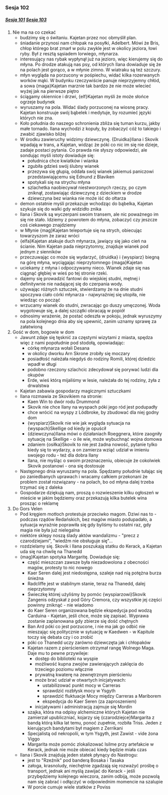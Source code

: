 ### Sesja 102
##### [Sesja 101](#sesja-101) [Sesja 103](#sesja-103)
1. Nie ma na co czekać
    - budzimy się o świtaniu. Kajetan przez noc obmyślił plan.
    - śniadanie przynosi nam chłopak na posyłki, Adelbert. Mówi że Bris, chłop którego brat zmarł w polu zwykle jest w okolicy jeziora, łowi ryby. Był z resztą sąsiadem Iorwiego, młynarza.
    - interesujący nas rybak wypłynął już na jezioro, więc kierujemy się do młyna. Po drodze atakują nas psy, od których Ilana dowiaduje się że na polach jest gorąco, a w młynie zimno. W wiatraku są też szczury.
    - młyn wygląda na porzucony w pośpiechu, widać kilka rozerwanych worków mąki. W budynku rzeczywiście panuje nieprzyjemny chłód, a sowa {maga}Kajetan marznie tak bardzo że nie może wlecieć wyżej jak na pierwsze piętro
    - ściągamy okiennice i drzwi, {elf}Kajetan myśli że może słońce ogrzeje budynek
    - wyruszamy na pola. Widać ślady porzuconej na wiosnę pracy. Kajetan konstruuje swój bąbelek i medytuje, by rozumieć języki których nie zna.
    - Koło południa do naszego schronienia zbliża się tuman kurzu, jakby małe tornado. Ilana wychodzi z kopuły, by zobaczyć cóż to takiego i zwabić zjawisko bliżej
    - W środku zawieruchy widzimy dziewczynę. {Druidka}Ilana i Skovik wpadają w trans, a Kajetan, widząc że póki co nic im się nie dzieje, zadaje postaci pytania. Co prawda nie słyszy odpowiedzi, ale sondując myśli istoty dowiaduje się:
        - południca chce kwiatków i wianka
        - zgubiła gdzieś swój ślubny wianek
        - przezywa się głupią, oddała swój wianek jakiemuś paniczowi przedstawiającemu się Ednund z Blaviken
        - spotykali się na strychu młyna
        - szlachetka naobiecywał niestworzonych rzeczy, po czym zniknął, zostawiając dziewczynę z dzieckiem w drodze
        - dziewczyna bez wianka nie może iść do ołtarza
    - demon ostatnie myśli przekazuje wchodząc do bąbelka, Kajetan szykuje się do walki gdy widzidło znika
    - Ilana i Skovik są wyczerpani swoim transem, ale nic poważnego im się nie stało. Idziemy z powrotem do młyna, zobaczyć czy jeszcze coś ciekawego znajdziemy
    - w Młynie {mag}Kajetan teleportuje się na strych, obiecując towarzyszom że zaraz wróci
    - {elfa}Kajetan atakuje duch młynarza, jawiący się jako cień na ścianie. Nim Kajetan pada nieprzytomny, znajduje wianek pod jednym z sienników
    - przeczuwając co może się wydarzyć, {druidka} i {wyspiarz} biegną na górę młyna, wyciągając nieprzytomnego {maga}Kajetan
    - uciekamy z młyna i odpoczywamy nieco. Wianek zdaje się nas ciągnąć głębiej w wieś po tej stronie rzeki.
    - dajemy się prowadzić fantowi do wiejskiej studni, mętnej i definitywnie nie nadającej się do czerpania wody.
    - używając różnych sztuczek, stwierdzamy że na dnie studni spoczywa ciało córki młynarza - najwyraźniej się utopiła, nie wiedząc co począć
    - wrzucamy wianek do studni, zwracając go duszy umęczonej. Woda wygotowuje się, a dalej szczątki obracają w popiół
    - odnosimy wrażenie, że postać odeszła w pokoju, jednak wyruszymy na pola kolejnego dnia aby się upewnić, zanim uznamy sprawę za załatwioną
2. Gość w dom, bogowie w dom
    - Jawunt zdaje się tęsknić za częstymi wizytami z miasta, spędza więc z nami popołudnie pod stodołą, opowiadając:
        - córkę młynarza wołali Desana
        - w okolicy dworku Arn Skrone zrobiły się moczary
        - posiadłość należała niegdyś do rodziny Romili, której dziedzic wpadł w długi
        - podobno rzeczony szlachcic zdecydował się porywać ludzi dla okupów
        - Erde, wieś którą mijaliśmy w lesie, należała do tej rodziny, żyła z drwalstwa
    - Kajetan zabawia gospodarzy magicznymi sztuczkami
    - Ilana rozmawia ze Skovikiem na stronie:
        - Kaen Win to dwór rodu Drummond
        - Skovik nie chce Ilany na wyspach póki jego ród jest podupadły
        - chce wrócić na wyspy z Lödbroke, by zbudować dla niej godny dom
        - {wyspiarz}Skovik nie wie jak wygląda sytuacja na {wyspach}Skellige od kiedy je opuścił
        - {dziewczyna}Ilana mówi o działaniach Roeggnera, które zaogniły sytuację na Skellige - o ile wie, może wybuchnąć wojna domowa
        - zdaniem {osiłka}Skovik to nie jest żadna nowość, pytanie tylko kiedy się to wydarzy, a on zamierza wziąć udział w imieniu swojego rodu - też dla dobra Ilany
        - Ilana, nie myśląc o swoim przeznaczeniu, obiecuje że cokolwiek Skovik postanowi - ona się dostosuje
    - Następnego dnia wyruszamy na pola. Spędzamy południe tułając się po zaniedbanych uprawach i wracamy całkiem przekonani że problem został rozwiązany - na polach, bo od młyna dalej trzeba trzymać się z daleka
    - Gospodarze dziękują nam, proszą o rozwieszenie kilku ogłoszeń w mieście w jakim będziemy oraz przekazują kilka butelek wina prosząc o reklamę
3. Do Gors Velen
    - Pod kręgiem motłoch protestuje przeciwko magom. Dziwi nas to - podczas rządów Redańskich, bez magów miasto podupadało, a sytuacja wyraźnie poprawiła się gdy byliśmy tu ostatni raz, gdy magia nie była już nielegalna
    - niektóre sklepy noszą ślady aktów wandalizmu - "precz z czarodziejami", "wiedźm nie obsługuje się"...
    - rozdzielamy się. Skovik i Ilana poszukają statku do Kerack, a Kajetan uda się na chwilę na Thanedd
    - {mag}Kajetan spotyka Margaritę. Dowiaduje się:
        - część mieszczan zawsze była niezadowolona z obecności magów, protesty to nic nowego
        - Kaer Seren dalej jest niedostępna, szaleje nad nią potężna burza śnieżna
        - Radcliffe jest w stabilnym stanie, teraz na Thanedd, dalej nieprzytomny
        - Świeczkę której użyliśmy by pomóc {wyspiarzowi}Skovik Zangenis odzyskał z pod Góry Cremora, czy wszystkie jej części powinny zniknąć - nie wiadomo
        - do Kaer Seren organizowana będzie ekspedycja pod wodzą Carduina - Kajetan, jeśli chce, może się zapisać. Wyprawa zostanie zaplanowana gdy zbierze się dość chętnych
        - Ban Ard póki co jest porzucone, i nie ma jak go odbić nie mieszając się politycznie w sytuację w Kaedwen - w Kapitule toczy się debata czy i co zrobić
        - póki co Thanedd uczy zarówno dziewczęta jak i chłopaków
        - Kajetan razem z pierścieniem otrzymał rangę Wolnego Maga. Daje mu to pewne przywileje:
            - dostęp do biblioteki na wyspie
            - możliwość kupna zwojów zawierających zaklęcia do trzeciego poziomu włącznie
            - prywatną kwaterę na zewnętrznym pierścieniu
            - może brać udział w otwartych inicjatywach:
                - ustabilizować punkt mocy w Carreras
                - sprawdzić rozbłysk mocy w Ysgyth
                - sprawdzić fluktuacje Mocy między Carreras a Mariborem
                - ekspedycja do Kaer Seren (za zaproszeniem)
            - inicjatywami i administracją zajmuje się Mordin
        - szajka, która ma odpisy alchemiczne których Kajetan nie zamierzał upubliczniać, kojarzy się {czarodziejce}Margarita z bandą którą kilka lat temu, ponoć zupełnie, rozbiła Triss. Jeden z kierujących bandytami był magiem z Zerrikani
        - Specjalistą od nekropolii, w tym Ysgyth, jest Zawist - vide żona Viggo
        - Margarita może pomóc zlokalizować Isilme przy artefakcie w Kerack, jednak nie może obiecać kiedy będzie miała czas
    - Ilana i Skovik znajdują jeden statek płynący do Nastrogu:
        - jest to "Rzeźnik" pod banderą Bosaka i Tasaka
        - załoga, krasnoludy, niechętnie zgadzają się rozważyć prośbę o transport, jednak ani myślą zawijać do Kerack - jeśli przybędziemy kolejnego wieczora, zanim odbiją, może pozwolą nam się zabrać i odłączyć w odpowiednim momencie na szalupie
        - W porcie cumuje wiele statków z Poviss
